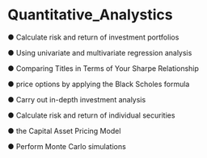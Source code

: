 # Quantitative_Analystics



● Calculate risk and return of investment portfolios


● Using univariate and multivariate regression analysis

● Comparing Titles in Terms of Your Sharpe Relationship

● price options by applying the Black Scholes formula

● Carry out in-depth investment analysis

● Calculate risk and return of individual securities

● the Capital Asset Pricing Model

● Perform Monte Carlo simulations

